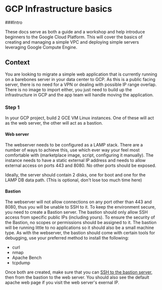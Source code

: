 # GCP Infrastructure basics

###Intro

These docs serve as both a guide and a workshop and help introduce beginners to the Google Cloud Platform.
This will cover the basics of creating and managing a simple VPC and deploying simple servers leveraging Google Compute Engine.

## Context

You are looking to migrate a simple web application that is currently running on a barebones server in your data center to GCP.
As this is a public facing server, there is no need for a VPN or dealing with possible IP range overlap. There is no image to
import either, you just need to build up the infrastructure in GCP and the app team will handle moving the application.

### Step 1

In your GCP project, build 2 GCE VM Linux instances. One of these will act as the web server, the other will act as a bastion.

#### Web server
The webserver needs to be configured as a LAMP stack. There are a number of ways to achieve this, use which ever way your feel
most comfortable with (marketplace image, script, configuring it manually). The instance needs to have a static external IP address
and needs to allow external access on ports 443 and 8080. No other ports should be exposed.

Ideally, the server should contain 2 disks, one for boot and one for the LAMP DB data path. (This is optional, don't lose too much time here)

#### Bastion
The webserver will not allow connections on any port other than 443 and 8080, thus you will be unable to SSH to it. To keep the
environment secure, you need to create a Bastion server. The bastion should only allow SSH access from specific public IPs (including yours).
To ensure the security of the Bastion, no scopes or permissions should be assigned to it. The bastion will be running little to no
applications so it should also be a small machine type. As with the webserver, the bastion should come with certain tools for debugging,
use your preferred method to install the following:
- curl
- nmap
- Apache Bench
- tcpdump

Once both are created, make sure that you can [SSH to the bastion server](https://cloud.google.com/compute/docs/instances/connecting-to-instance#gcetools), then from the bastion to the web server.
You should also see the default apache web page if you visit the web server's exernal IP.

